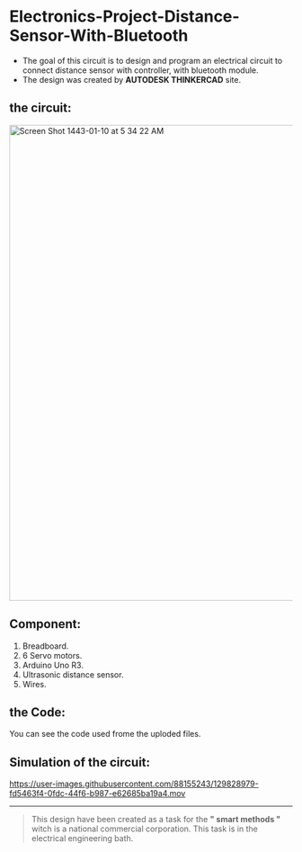 # Electronics-Project-Distance-Sensor-With-Bluetooth

- The goal of this circuit is to design and program an electrical circuit to connect distance sensor with controller, with bluetooth module.
- The design was created by **AUTODESK THINKERCAD** site.

## the circuit:
<img width="846" alt="Screen Shot 1443-01-10 at 5 34 22 AM" src="https://user-images.githubusercontent.com/88155243/129828676-e51ee13e-f617-4a75-b81a-c06019594251.png">

## Component:
1. Breadboard.
2. 6 Servo motors.
3. Arduino Uno R3.
4. Ultrasonic distance sensor.
5. Wires.

## the Code:
You can see the code used frome the uploded files. 

## Simulation of the circuit: 
https://user-images.githubusercontent.com/88155243/129828979-fd5463f4-0fdc-44f6-b987-e62685ba19a4.mov


---

> This design have been created as a task for the **" smart methods "** witch is a national commercial corporation. This task is in the electrical engineering bath.
